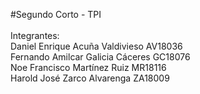 #Segundo Corto - TPI<br/>
<br/>
Integrantes:<br/>
Daniel Enrique Acuña Valdivieso AV18036<br/>
Fernando Amilcar Galicia Cáceres GC18076<br/>
Noe Francisco Martínez Ruiz MR18116<br/>
Harold José Zarco Alvarenga ZA18009
